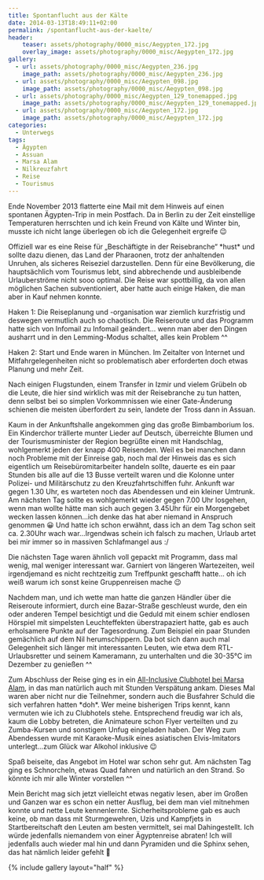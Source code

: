 ```yaml
---
title: Spontanflucht aus der Kälte
date: 2014-03-13T18:49:11+02:00
permalink: /spontanflucht-aus-der-kaelte/
header:
    teaser: assets/photography/0000_misc/Aegypten_172.jpg
    overlay_image: assets/photography/0000_misc/Aegypten_172.jpg
gallery:
  - url: assets/photography/0000_misc/Aegypten_236.jpg
    image_path: assets/photography/0000_misc/Aegypten_236.jpg
  - url: assets/photography/0000_misc/Aegypten_098.jpg
    image_path: assets/photography/0000_misc/Aegypten_098.jpg
  - url: assets/photography/0000_misc/Aegypten_129_tonemapped.jpg
    image_path: assets/photography/0000_misc/Aegypten_129_tonemapped.jpg
  - url: assets/photography/0000_misc/Aegypten_172.jpg
    image_path: assets/photography/0000_misc/Aegypten_172.jpg
categories:
  - Unterwegs
tags:
  - Ägypten
  - Assuan
  - Marsa Alam
  - Nilkreuzfahrt
  - Reise
  - Tourismus
---
```

Ende November 2013 flatterte eine Mail mit dem Hinweis auf einen spontanen Ägypten-Trip in mein Postfach. 
Da in Berlin zu der Zeit einstellige Temperaturen herrschten und ich kein Freund von Kälte und Winter bin, 
musste ich nicht lange überlegen ob ich die Gelegenheit ergreife 😉

Offiziell war es eine Reise für „Beschäftigte in der Reisebranche“ \*hust\* und sollte dazu dienen, 
das Land der Pharaonen, trotz der anhaltenden Unruhen, als sicheres Reiseziel darzustellen. 
Denn für eine Bevölkerung, die hauptsächlich vom Tourismus lebt, sind abbrechende und ausbleibende Urlauberströme nicht sooo optimal. 
Die Reise war spottbillig, da von allen möglichen Sachen subventioniert, aber hatte auch einige Haken, die man aber in Kauf nehmen konnte.

Haken 1: Die Reiseplanung und -organisation war ziemlich kurzfristig und deswegen vermutlich auch so chaotisch. 
Die Reiseroute und das Programm hatte sich von Infomail zu Infomail geändert&#8230;
wenn man aber den Dingen ausharrt und in den Lemming-Modus schaltet, alles kein Problem ^^

Haken 2: Start und Ende waren in München. 
Im Zeitalter von Internet und Mitfahrgelegenheiten nicht so problematisch aber erforderten doch etwas Planung und mehr Zeit.

Nach einigen Flugstunden, einem Transfer in Izmir und vielem Grübeln ob die Leute, die hier sind wirklich was mit der Reisebranche zu tun hatten, 
denn selbst bei so simplen Vorkommnissen wie einer Gate-Änderung schienen die meisten überfordert zu sein, landete der Tross dann in Assuan.

Kaum in der Ankunftshalle angekommen ging das große Bimbamborium los. Ein Kinderchor trällerte munter Lieder auf Deutsch, 
überreichte Blumen und der Tourismusminister der Region begrüßte einen mit Handschlag, wohlgemerkt jeden der knapp 400 Reisenden. 
Weil es bei manchen dann noch Probleme mit der Einreise gab, noch mal der Hinweis das es sich eigentlich um Reisebüromitarbeiter handeln sollte, 
dauerte es ein paar Stunden bis alle auf die 13 Busse verteilt waren und die Kolonne unter Polizei- und Militärschutz zu den Kreuzfahrtschiffen fuhr. 
Ankunft war gegen 1.30 Uhr, es warteten noch das Abendessen und ein kleiner Umtrunk. 
Am nächsten Tag sollte es wohlgemerkt wieder gegen 7.00 Uhr losgehen, wenn man wollte hätte man sich auch 
gegen 3.45Uhr für ein Morgengebet wecken lassen können…ich denke das hat aber niemand in Anspruch genommen 😀 Und hatte ich schon erwähnt, 
dass ich an dem Tag schon seit ca. 2.30Uhr wach war&#8230;Irgendwas schein ich falsch zu machen, 
Urlaub artet bei mir immer so in massiven Schlafmangel aus :/

Die nächsten Tage waren ähnlich voll gepackt mit Programm, dass mal wenig, mal weniger interessant war. 
Garniert von längeren Wartezeiten, weil irgendjemand es nicht rechtzeitig zum Treffpunkt geschafft hatte&#8230;
oh ich weiß warum ich sonst keine Gruppenreisen mache 😉

Nachdem man, und ich wette man hatte die ganzen Händler über die Reiseroute informiert, durch eine Bazar-Straße geschleust wurde, 
den ein oder anderen Tempel besichtigt und die Geduld mit einem schier endlosen Hörspiel mit simpelsten Leuchteffekten überstrapaziert hatte, 
gab es auch erholsamere Punkte auf der Tagesordnung. Zum Beispiel ein paar Stunden gemächlich auf dem Nil herumschippern. 
Da bot sich dann auch mal Gelegenheit sich länger mit interessanten Leuten, wie etwa dem RTL-Urlaubsretter und seinem Kameramann, 
zu unterhalten und die 30-35°C im Dezember zu genießen ^^

Zum Abschluss der Reise ging es in ein [All-Inclusive Clubhotel bei Marsa Alam](http://www.sentidohotels.com/hotels/overview/hotels-egypt/marsa-alam/orientaldream/), 
in das man natürlich auch mit Stunden Verspätung ankam. Dieses Mal waren aber nicht nur die Teilnehmer, 
sondern auch die Busfahrer Schuld die sich verfahren hatten \*doh\*. Wer meine bisherigen Trips kennt, 
kann vermuten wie ich zu Clubhotels stehe. Entsprechend freudig war ich als, 
kaum die Lobby betreten, die Animateure schon Flyer verteilten und zu Zumba-Kursen und sonstigem Unfug eingeladen haben. 
Der Weg zum Abendessen wurde mit Karaoke-Musik eines asiatischen Elvis-Imitators unterlegt&#8230;zum Glück war Alkohol inklusive 😉

Spaß beiseite, das Angebot im Hotel war schon sehr gut. Am nächsten Tag ging es Schnorcheln, etwas Quad fahren und natürlich an den Strand. 
So könnte ich mir alle Winter vorstellen ^^

Mein Bericht mag sich jetzt vielleicht etwas negativ lesen, aber im Großen und Ganzen war es schon ein netter Ausflug, 
bei dem man viel mitnehmen konnte und nette Leute kennenlernte. Sicherheitsprobleme gab es auch keine, ob man dass mit Sturmgewehren, 
Uzis und Kampfjets in Startbereitschaft den Leuten am besten vermittelt, sei mal Dahingestellt.
Ich würde jedenfalls niemandem von einer Ägyptenreise abraten! Ich will jedenfalls auch wieder mal hin und dann Pyramiden und die Sphinx sehen, 
das hat nämlich leider gefehlt 🙁

{% include gallery layout="half" %}